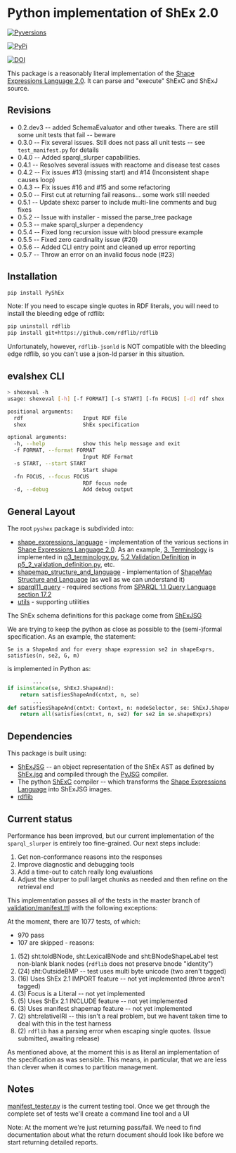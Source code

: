 # Python implementation of ShEx 2.0
[![Pyversions](https://img.shields.io/pypi/pyversions/PyShEx.svg)](https://pypi.python.org/pypi/PyShEx)

[![PyPi](https://version-image.appspot.com/pypi/?name=PyShEx)](https://pypi.python.org/pypi/PyShEx)


[![DOI](https://zenodo.org/badge/116042298.svg)](https://zenodo.org/badge/latestdoi/116042298)



This package is a reasonably literal implementation of the [Shape Expressions Language 2.0](http://shex.io/shex-semantics/).  It can parse and "execute" ShExC and ShExJ source.

## Revisions
* 0.2.dev3 -- added SchemaEvaluator and other tweaks.  There are still some unit tests that fail -- beware
* 0.3.0 -- Fix several issues.  Still does not pass all unit tests -- see `test_manifest.py` for details
* 0.4.0 -- Added sparql_slurper capabilities. 
* 0.4.1 -- Resolves several issues with reactome and disease test cases
* 0.4.2 -- Fix issues #13 (missing start) and #14 (Inconsistent shape causes loop)
* 0.4.3 -- Fix issues #16 and #15 and some refactoring
* 0.5.0 -- First cut at returning fail reasons... some work still needed
* 0.5.1 -- Update shexc parser to include multi-line comments and bug fixes
* 0.5.2 -- Issue with installer - missed the parse_tree package
* 0.5.3 -- make sparql_slurper a dependency
* 0.5.4 -- Fixed long recursion issue with blood pressure example
* 0.5.5 -- Fixed zero cardinality issue (#20)
* 0.5.6 -- Added CLI entry point and cleaned up error reporting
* 0.5.7 -- Throw an error on an invalid focus node (#23)

## Installation
```bash
pip install PyShEx
```
Note: If you need to escape single quotes in RDF literals, you will need to install the bleeding edge
of rdflib:
```bash
pip uninstall rdflib
pip install git+https://github.com/rdflib/rdflib
```
Unfortunately, however, `rdflib-jsonld` is NOT compatible with the bleeding edge rdflib, so you can't use a json-ld parser in this situation.

## evalshex CLI
```bash
> shexeval -h
usage: shexeval [-h] [-f FORMAT] [-s START] [-fn FOCUS] [-d] rdf shex

positional arguments:
  rdf                   Input RDF file
  shex                  ShEx specification

optional arguments:
  -h, --help            show this help message and exit
  -f FORMAT, --format FORMAT
                        Input RDF Format
  -s START, --start START
                        Start shape
  -fn FOCUS, --focus FOCUS
                        RDF focus node
  -d, --debug           Add debug output

```


## General Layout
The root `pyshex` package is subdivided into:

* [shape_expressions_language](pyshex/shape_expressions_language) - implementation of the various sections in  [Shape Expressions Language 2.0](http://shex.io/shex-semantics/).  As an example, [3. Terminology](http://shex.io/shex-semantics/#terminology) is implemented in [p3_terminology.py](pyshex/shape_expressions_language/p3_terminology.py), [5.2 Validation Definition](http://shex.io/shex-semantics/#validation) in [p5_2_validation_definition.py](pyshex/shape_expressions_language/p5_2_validation_definition.py), etc.
* [shapemap_structure_and_language](pyshex/shapemap_structure_and_language) - implementation of [ShapeMap Structure and Language](http://shex.io/shape-map/) (as well as we can understand it)
* [sparql11_query](pyshex/sparql11_query) - required sections from [SPARQL 1.1 Query Language section 17.2](https://www.w3.org/TR/sparql11-query/#operandDataTypes)
* [utils](pyshex/utils) - supporting utilities

The ShEx schema definitions for this package come from [ShExJSG](https://github.com/hsolbrig/ShExJSG)

We are trying to keep the python as close as possible to the (semi-)formal specification.  As an example, the statement:
```text
Se is a ShapeAnd and for every shape expression se2 in shapeExprs, satisfies(n, se2, G, m)
``` 
is implemented in Python as:
```python
        ...
if isinstance(se, ShExJ.ShapeAnd):
    return satisfiesShapeAnd(cntxt, n, se)
        ...
def satisfiesShapeAnd(cntxt: Context, n: nodeSelector, se: ShExJ.ShapeAnd) -> bool:
    return all(satisfies(cntxt, n, se2) for se2 in se.shapeExprs)
```

## Dependencies
This package is built using:
* [ShExJSG](https://github.com/hsolbrig/ShExJSG) -- an object representation of the ShEx AST as defined by [ShEx.jsg](https://github.com/shexSpec/shexTest/blob/master/doc/ShExJ.jsg) and compiled through the [PyJSG](https://github.com/hsolbrig/pyjsg) compiler.
* The python [ShExC](https://github.com/shexSpec/grammar/tree/master/parsers/python) compiler -- which transforms the [Shape Expressions Language](http://shex.io/shex-semantics/index.html) into ShExJSG images.
* [rdflib](https://rdflib.readthedocs.io/en/stable/) 

## Current status
Performance has been improved, but our current implementation of the `sparql_slurper` is entirely too fine-grained. Our
next steps include:
1) Get non-conformance reasons into the responses
2) Improve diagnostic and debugging tools
3) Add a time-out to catch really long evaluations
4) Adjust the slurper to pull larget chunks as needed and then refine on the retrieval end

This implementation passes all of the tests in the master branch of [validation/manifest.ttl](https://raw.githubusercontent.com/shexSpec/shexTest/master/validation/manifest.ttl) with the following exceptions:

At the moment, there are 1077 tests, of which:

* 970 pass
* 107 are skipped - reasons:
1) (52) sht:toldBNode, sht:LexicalBNode and sht:BNodeShapeLabel test non-blank blank nodes (`rdflib` does not preserve bnode "identity")
2) (24) sht:OutsideBMP -- test uses multi byte unicode (two aren't tagged)
3) (16) Uses ShEx 2.1 IMPORT feature -- not yet implemented (three aren't tagged)
5) (3) Focus is a Literal  -- not yet implemented
6) (5) Uses ShEx 2.1 INCLUDE feature -- not yet implemented
7) (3) Uses manifest shapemap feature -- not yet implemented
8) (2) sht:relativeIRI -- this isn't a real problem, but we havent taken time to deal with this in the test harness
9) (2) `rdflib` has a parsing error when escaping single quotes. (Issue submitted, awaiting release)

As mentioned above, at the moment this is as literal an implementation of the specification as was sensible.  This means, in particular, that we are less than clever when it comes to partition management.



## Notes
[manifest_tester.py](tests/utils/manifest_tester.py) is the current testing tool.  Once we get through the complete set of tests we'll create a command line tool and a UI

Note: At the moment we're just returning pass/fail.  We need to find documentation about what the return document should look like before we start returning detailed reports.

